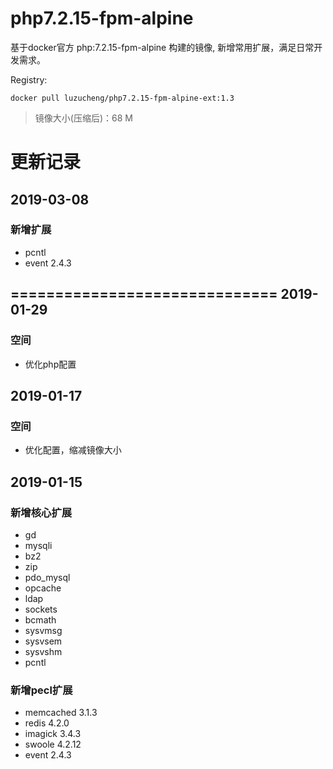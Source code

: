 # php7.2.15-fpm-alpine
基于docker官方 php:7.2.15-fpm-alpine 构建的镜像, 新增常用扩展，满足日常开发需求。

Registry:
```
docker pull luzucheng/php7.2.15-fpm-alpine-ext:1.3
```
> 镜像大小(压缩后)：68 M

更新记录
==============================
2019-03-08
------------------------------
### 新增扩展
- pcntl
- event 2.4.3

==============================
2019-01-29
------------------------------
### 空间
- 优化php配置

2019-01-17
------------------------------
### 空间
- 优化配置，缩减镜像大小

2019-01-15
------------------------------
### 新增核心扩展
- gd
- mysqli
- bz2
- zip
- pdo_mysql
- opcache
- ldap
- sockets
- bcmath
- sysvmsg
- sysvsem
- sysvshm
- pcntl

### 新增pecl扩展
- memcached 3.1.3
- redis 4.2.0
- imagick 3.4.3
- swoole 4.2.12
- event 2.4.3